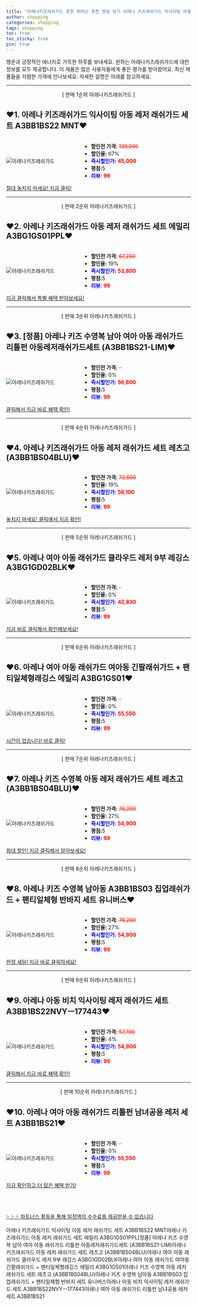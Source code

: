 ```yaml
---
title: "아레나키즈래쉬가드 추천 뛰어난 추천 정보 보기 아레나 키즈래쉬가드 익사이팅 아동 레저"
author: shopping
categories: shopping
tags: shopping
toc: true
toc_sticky: true
pin: true
---
```

행운과 긍정적인 에너지로 가득한 하루를 보내세요. 원하는 아레나키즈래쉬가드에 대한 정보를 모두 제공합니다. 이 제품은 많은 사용자들에게 좋은 평가를 받아왔어요. 최신 제품들을 저렴한 가격에 만나보세요. 자세한 설명은 아래를 참고하세요.

---
<p class="toplist" style="margin: 0 auto; display: block; width: fit-content;">[ 판매 1순위 아레나키즈래쉬가드 ]</p>

<h2><strong>❤️1. 아레나 키즈래쉬가드 익사이팅 아동 레저 래쉬가드 세트 A3BB1BS22 MNT❤️</strong></h2>

<div style="display: flex; align-items: center;">
    <div style="flex: 0.4;">
        <img src="https://thumbnail7.coupangcdn.com/thumbnails/remote/230x230ex/image/vendor_inventory/918e/5e2296dc21dcf460d4e65976cc8549b4c96fb79860b01bc7fb07ca9c75a0.jpg" alt="아레나키즈래쉬가드" style="max-width: 100%;">
    </div>
    <div style="flex: 0.6; margin-left: 10px;">
        <ul>
            <li><strong>할인전 가격:</strong> <del style="color: red;">139,000</del></li>
            <li><strong>할인율:</strong> 67%</li>
            <li><span style='color:blue'><strong>즉시할인가:</strong></span> <span style='color:red'><strong>45,000</strong></span></li>
            <li><strong>평점:</strong>5</li>
            <li><span style='color:blue'><strong>리뷰:</strong></span> <span style='color:red'><strong>99</strong></span></li>
        </ul>
    </div>
</div>
<div class="center">
    <a href="https://selin100587001.github.io?lptag=AF9450613&subid=githubio&pageKey=8143350731&traceid=V0-153&itemId=23143928956&vendorItemId=90214459248" class="myButton">
        절대 놓치지 마세요! 지금 클릭!
    </a>
</div>


---
<p class="toplist" style="margin: 0 auto; display: block; width: fit-content;">[ 판매 2순위 아레나키즈래쉬가드 ]</p>

<h2><strong>❤️2. 아레나 키즈래쉬가드 아동 레저 래쉬가드 세트 에밀리 A3BG1GS01PPL❤️</strong></h2>

<div style="display: flex; align-items: center;">
    <div style="flex: 0.4;">
        <img src="https://thumbnail6.coupangcdn.com/thumbnails/remote/230x230ex/image/vendor_inventory/68ce/fcac4a1bef0b7d3fdf50da7327324c346b76d049289be527897f31c5bbdb.jpg" alt="아레나키즈래쉬가드" style="max-width: 100%;">
    </div>
    <div style="flex: 0.6; margin-left: 10px;">
        <ul>
            <li><strong>할인전 가격:</strong> <del style="color: red;">67,200</del></li>
            <li><strong>할인율:</strong> 19%</li>
            <li><span style='color:blue'><strong>즉시할인가:</strong></span> <span style='color:red'><strong>53,800</strong></span></li>
            <li><strong>평점:</strong>5</li>
            <li><span style='color:blue'><strong>리뷰:</strong></span> <span style='color:red'><strong>99</strong></span></li>
        </ul>
    </div>
</div>
<div class="center">
    <a href="https://selin100587001.github.io?lptag=AF9450613&subid=githubio&pageKey=8143344274&traceid=V0-153&itemId=23143902923&vendorItemId=90397039089" class="myButton">
        지금 클릭해서 특별 혜택 받아보세요!
    </a>
</div>


---
<p class="toplist" style="margin: 0 auto; display: block; width: fit-content;">[ 판매 3순위 아레나키즈래쉬가드 ]</p>

<h2><strong>❤️3. [정품] 아레나 키즈 수영복 남아 여아 아동 래쉬가드 리틀펀 아동레저래쉬가드세트 (A3BB1BS21-LIM)❤️</strong></h2>

<div style="display: flex; align-items: center;">
    <div style="flex: 0.4;">
        <img src="https://thumbnail10.coupangcdn.com/thumbnails/remote/230x230ex/image/vendor_inventory/6ac7/3f3b7391348a0635fc0c901262b0d845bf43ffa504a03958c428b458201e.jpg" alt="아레나키즈래쉬가드" style="max-width: 100%;">
    </div>
    <div style="flex: 0.6; margin-left: 10px;">
        <ul>
            <li><strong>할인전 가격:</strong> <del style="color: red;">-</del></li>
            <li><strong>할인율:</strong> 0%</li>
            <li><span style='color:blue'><strong>즉시할인가:</strong></span> <span style='color:red'><strong>56,800</strong></span></li>
            <li><strong>평점:</strong>5</li>
            <li><span style='color:blue'><strong>리뷰:</strong></span> <span style='color:red'><strong>99</strong></span></li>
        </ul>
    </div>
</div>
<div class="center">
    <a href="https://selin100587001.github.io?lptag=AF9450613&subid=githubio&pageKey=8162203695&traceid=V0-153&itemId=23272954064&vendorItemId=90305264425" class="myButton">
        클릭해서 지금 바로 혜택 확인!
    </a>
</div>


---
<p class="toplist" style="margin: 0 auto; display: block; width: fit-content;">[ 판매 4순위 아레나키즈래쉬가드 ]</p>

<h2><strong>❤️4. 아레나 키즈래쉬가드 아동 레저 래쉬가드 세트 레츠고 (A3BB1BS04BLU)❤️</strong></h2>

<div style="display: flex; align-items: center;">
    <div style="flex: 0.4;">
        <img src="https://thumbnail7.coupangcdn.com/thumbnails/remote/230x230ex/image/vendor_inventory/e447/0a16a4262e6bac0bfed5a4383f10cfc6e2f275822d1ffe355a8f2aa20557.jpg" alt="아레나키즈래쉬가드" style="max-width: 100%;">
    </div>
    <div style="flex: 0.6; margin-left: 10px;">
        <ul>
            <li><strong>할인전 가격:</strong> <del style="color: red;">72,600</del></li>
            <li><strong>할인율:</strong> 19%</li>
            <li><span style='color:blue'><strong>즉시할인가:</strong></span> <span style='color:red'><strong>58,100</strong></span></li>
            <li><strong>평점:</strong>5</li>
            <li><span style='color:blue'><strong>리뷰:</strong></span> <span style='color:red'><strong>99</strong></span></li>
        </ul>
    </div>
</div>
<div class="center">
    <a href="https://selin100587001.github.io?lptag=AF9450613&subid=githubio&pageKey=8143342561&traceid=V0-153&itemId=23234107720&vendorItemId=90266569702" class="myButton">
        놓치지 마세요! 클릭해서 지금 확인!
    </a>
</div>


---
<p class="toplist" style="margin: 0 auto; display: block; width: fit-content;">[ 판매 5순위 아레나키즈래쉬가드 ]</p>

<h2><strong>❤️5. 아레나 여아 아동 래쉬가드 클라우드 레저 9부 레깅스 A3BG1GD02BLK❤️</strong></h2>

<div style="display: flex; align-items: center;">
    <div style="flex: 0.4;">
        <img src="https://thumbnail8.coupangcdn.com/thumbnails/remote/230x230ex/image/vendor_inventory/0720/f691d272c923ccaa975f3e018e1c2b15ce99cc5163d454e6be3670a81c42.jpg" alt="아레나키즈래쉬가드" style="max-width: 100%;">
    </div>
    <div style="flex: 0.6; margin-left: 10px;">
        <ul>
            <li><strong>할인전 가격:</strong> <del style="color: red;">-</del></li>
            <li><strong>할인율:</strong> 0%</li>
            <li><span style='color:blue'><strong>즉시할인가:</strong></span> <span style='color:red'><strong>42,830</strong></span></li>
            <li><strong>평점:</strong>5</li>
            <li><span style='color:blue'><strong>리뷰:</strong></span> <span style='color:red'><strong>99</strong></span></li>
        </ul>
    </div>
</div>
<div class="center">
    <a href="https://selin100587001.github.io?lptag=AF9450613&subid=githubio&pageKey=8159691538&traceid=V0-153&itemId=23257670541&vendorItemId=90290051734" class="myButton">
        지금 바로 클릭해서 확인해보세요!
    </a>
</div>


---
<p class="toplist" style="margin: 0 auto; display: block; width: fit-content;">[ 판매 6순위 아레나키즈래쉬가드 ]</p>

<h2><strong>❤️6. 아레나 여아 아동 래쉬가드 여아동 긴팔래쉬가드 + 팬티일체형래깅스 에밀리 A3BG1GS01❤️</strong></h2>

<div style="display: flex; align-items: center;">
    <div style="flex: 0.4;">
        <img src="https://thumbnail6.coupangcdn.com/thumbnails/remote/230x230ex/image/vendor_inventory/969f/ea1972e0bdc4066e02b3dbc45db457a8ed2aafa825a7cea044ac6e5bc8a6.jpg" alt="아레나키즈래쉬가드" style="max-width: 100%;">
    </div>
    <div style="flex: 0.6; margin-left: 10px;">
        <ul>
            <li><strong>할인전 가격:</strong> <del style="color: red;">-</del></li>
            <li><strong>할인율:</strong> 0%</li>
            <li><span style='color:blue'><strong>즉시할인가:</strong></span> <span style='color:red'><strong>55,550</strong></span></li>
            <li><strong>평점:</strong>5</li>
            <li><span style='color:blue'><strong>리뷰:</strong></span> <span style='color:red'><strong>99</strong></span></li>
        </ul>
    </div>
</div>
<div class="center">
    <a href="https://selin100587001.github.io?lptag=AF9450613&subid=githubio&pageKey=8115748804&traceid=V0-153&itemId=23008332940&vendorItemId=90290065519" class="myButton">
        시간이 없습니다! 바로 클릭!
    </a>
</div>


---
<p class="toplist" style="margin: 0 auto; display: block; width: fit-content;">[ 판매 7순위 아레나키즈래쉬가드 ]</p>

<h2><strong>❤️7. 아레나 키즈 수영복 아동 레저 래쉬가드 세트 레츠고 (A3BB1BS04BLU)❤️</strong></h2>

<div style="display: flex; align-items: center;">
    <div style="flex: 0.4;">
        <img src="https://thumbnail7.coupangcdn.com/thumbnails/remote/230x230ex/image/vendor_inventory/e447/0a16a4262e6bac0bfed5a4383f10cfc6e2f275822d1ffe355a8f2aa20557.jpg" alt="아레나키즈래쉬가드" style="max-width: 100%;">
    </div>
    <div style="flex: 0.6; margin-left: 10px;">
        <ul>
            <li><strong>할인전 가격:</strong> <del style="color: red;">76,200</del></li>
            <li><strong>할인율:</strong> 27%</li>
            <li><span style='color:blue'><strong>즉시할인가:</strong></span> <span style='color:red'><strong>54,900</strong></span></li>
            <li><strong>평점:</strong>5</li>
            <li><span style='color:blue'><strong>리뷰:</strong></span> <span style='color:red'><strong>99</strong></span></li>
        </ul>
    </div>
</div>
<div class="center">
    <a href="https://selin100587001.github.io?lptag=AF9450613&subid=githubio&pageKey=8230133649&traceid=V0-153&itemId=23685527536&vendorItemId=90710708864" class="myButton">
        최대 할인! 지금 클릭해서 알아보세요!
    </a>
</div>


---
<p class="toplist" style="margin: 0 auto; display: block; width: fit-content;">[ 판매 8순위 아레나키즈래쉬가드 ]</p>

<h2><strong>❤️8. 아레나 키즈 수영복 남아동 A3BB1BS03 집업래쉬가드 + 팬티일체형 반바지 세트 유니버스❤️</strong></h2>

<div style="display: flex; align-items: center;">
    <div style="flex: 0.4;">
        <img src="https://thumbnail6.coupangcdn.com/thumbnails/remote/230x230ex/image/vendor_inventory/ab3e/c42450999078f2cb39ce0af2602d28beed2763fa1cda185e67e09157baf2.jpg" alt="아레나키즈래쉬가드" style="max-width: 100%;">
    </div>
    <div style="flex: 0.6; margin-left: 10px;">
        <ul>
            <li><strong>할인전 가격:</strong> <del style="color: red;">76,200</del></li>
            <li><strong>할인율:</strong> 27%</li>
            <li><span style='color:blue'><strong>즉시할인가:</strong></span> <span style='color:red'><strong>54,900</strong></span></li>
            <li><strong>평점:</strong>5</li>
            <li><span style='color:blue'><strong>리뷰:</strong></span> <span style='color:red'><strong>99</strong></span></li>
        </ul>
    </div>
</div>
<div class="center">
    <a href="https://selin100587001.github.io?lptag=AF9450613&subid=githubio&pageKey=8230133816&traceid=V0-153&itemId=23685528364&vendorItemId=90710709871" class="myButton">
        한정 세일! 지금 바로 클릭하세요!
    </a>
</div>


---
<p class="toplist" style="margin: 0 auto; display: block; width: fit-content;">[ 판매 9순위 아레나키즈래쉬가드 ]</p>

<h2><strong>❤️9. 아레나 아동 비치 익사이팅 레저 래쉬가드 세트 A3BB1BS22NVYㅡ177443❤️</strong></h2>

<div style="display: flex; align-items: center;">
    <div style="flex: 0.4;">
        <img src="https://thumbnail6.coupangcdn.com/thumbnails/remote/230x230ex/image/vendor_inventory/ffa3/4372b9ed103368e263375d81ef7edda3e3640f0bbfd6100850b3cc80773e.jpg" alt="아레나키즈래쉬가드" style="max-width: 100%;">
    </div>
    <div style="flex: 0.6; margin-left: 10px;">
        <ul>
            <li><strong>할인전 가격:</strong> <del style="color: red;">57,700</del></li>
            <li><strong>할인율:</strong> 4%</li>
            <li><span style='color:blue'><strong>즉시할인가:</strong></span> <span style='color:red'><strong>54,900</strong></span></li>
            <li><strong>평점:</strong>5</li>
            <li><span style='color:blue'><strong>리뷰:</strong></span> <span style='color:red'><strong>99</strong></span></li>
        </ul>
    </div>
</div>
<div class="center">
    <a href="https://selin100587001.github.io?lptag=AF9450613&subid=githubio&pageKey=7885986430&traceid=V0-153&itemId=21577165048&vendorItemId=88628848861" class="myButton">
        클릭해서 지금 바로 혜택 확인!
    </a>
</div>


---
<p class="toplist" style="margin: 0 auto; display: block; width: fit-content;">[ 판매 10순위 아레나키즈래쉬가드 ]</p>

<h2><strong>❤️10. 아레나 여아 아동 래쉬가드 리틀펀 남녀공용 레저 세트 A3BB1BS21❤️</strong></h2>

<div style="display: flex; align-items: center;">
    <div style="flex: 0.4;">
        <img src="https://thumbnail7.coupangcdn.com/thumbnails/remote/230x230ex/image/vendor_inventory/2ad1/a9e3e526f13771840f610cd6e124fb656e3b6dd67cd54313ad39ee26e50e.jpg" alt="아레나키즈래쉬가드" style="max-width: 100%;">
    </div>
    <div style="flex: 0.6; margin-left: 10px;">
        <ul>
            <li><strong>할인전 가격:</strong> <del style="color: red;">-</del></li>
            <li><strong>할인율:</strong> 0%</li>
            <li><span style='color:blue'><strong>즉시할인가:</strong></span> <span style='color:red'><strong>55,550</strong></span></li>
            <li><strong>평점:</strong>5</li>
            <li><span style='color:blue'><strong>리뷰:</strong></span> <span style='color:red'><strong>99</strong></span></li>
        </ul>
    </div>
</div>
<div class="center">
    <a href="https://selin100587001.github.io?lptag=AF9450613&subid=githubio&pageKey=8159692206&traceid=V0-153&itemId=23257673619&vendorItemId=90290054688" class="myButton">
        지금 확인하고 더 많은 혜택 받기!
    </a>
</div>

<br><br><br>[💦 💦 💦 파트너스 활동을 통해 일정액의 수수료를 제공받을 수 있습니다](https://link.coupang.com/a/bcpT2c)<br><br>아레나 키즈래쉬가드 익사이팅 아동 레저 래쉬가드 세트 A3BB1BS22 MNT아레나 키즈래쉬가드 아동 레저 래쉬가드 세트 에밀리 A3BG1GS01PPL[정품] 아레나 키즈 수영복 남아 여아 아동 래쉬가드 리틀펀 아동레저래쉬가드세트 (A3BB1BS21-LIM)아레나 키즈래쉬가드 아동 레저 래쉬가드 세트 레츠고 (A3BB1BS04BLU)아레나 여아 아동 래쉬가드 클라우드 레저 9부 레깅스 A3BG1GD02BLK아레나 여아 아동 래쉬가드 여아동 긴팔래쉬가드 + 팬티일체형래깅스 에밀리 A3BG1GS01아레나 키즈 수영복 아동 레저 래쉬가드 세트 레츠고 (A3BB1BS04BLU)아레나 키즈 수영복 남아동 A3BB1BS03 집업래쉬가드 + 팬티일체형 반바지 세트 유니버스아레나 아동 비치 익사이팅 레저 래쉬가드 세트 A3BB1BS22NVYㅡ177443아레나 여아 아동 래쉬가드 리틀펀 남녀공용 레저 세트 A3BB1BS21